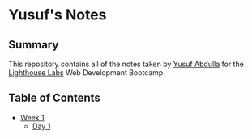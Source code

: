 # Yusuf's Notes

## Summary

This repository contains all of the notes taken by [Yusuf Abdulla](https://github.com/yusuf-abdulla3) for the [Lighthouse Labs](https://www.lighthouselabs.ca/) Web Development Bootcamp.

## Table of Contents

* [Week 1](/Week_1)
  * [Day 1](/Day_1)
    

